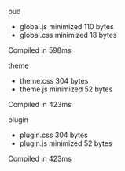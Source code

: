 bud

 - global.js       minimized       110 bytes
 - global.css       minimized       18 bytes

Compiled in 598ms

 theme

 - theme.css       304 bytes
 - theme.js       minimized       52 bytes

Compiled in 423ms

 plugin

 - plugin.css       304 bytes
 - plugin.js       minimized       52 bytes

Compiled in 423ms